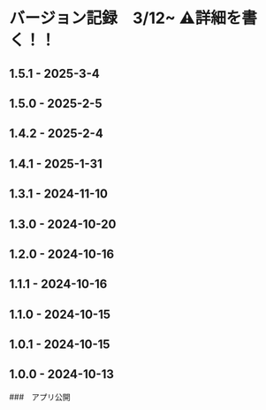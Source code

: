 # バージョン記録　3/12~ ⚠️詳細を書く！！

## 1.5.1 - 2025-3-4

## 1.5.0 - 2025-2-5

## 1.4.2 - 2025-2-4

## 1.4.1 - 2025-1-31

## 1.3.1 - 2024-11-10

## 1.3.0 - 2024-10-20

## 1.2.0 - 2024-10-16

## 1.1.1 - 2024-10-16

## 1.1.0 - 2024-10-15

## 1.0.1 - 2024-10-15

## 1.0.0 - 2024-10-13
###　アプリ公開

